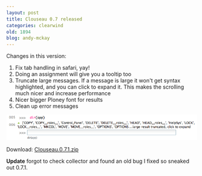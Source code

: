 ```yaml
---
layout: post
title: Clouseau 0.7 released
categories: clearwind
old: 1894
blog: andy-mckay
---
```

<p>Changes in this version:</p>
<ol>
	<li>Fix tab handling in safari, yay!</li>
	<li>Doing an assignment will give you a tooltip too</li>
	<li>Truncate large messages. If a message is large it won't get syntax highlighted, and you can click to expand it. This makes the scrolling much nicer and increase performance</li>
	<li>Nicer bigger Ploney font for results</li>
	<li>Clean up error messages</li>
</ol>
<img src="/files/clouseau-truncated.png" />

<p>Download: <a href="/files/Clouseau.0.7.1.zip">Clouseau.0.7.1.zip</a></p>

<p><b>Update</b> forgot to check collector and found an old bug I fixed so sneaked out 0.7.1.</p>